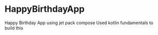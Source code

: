 # HappyBirthdayApp
 Happy Birthday App using jet pack compose
 Used kotlin fundamentals to build this
